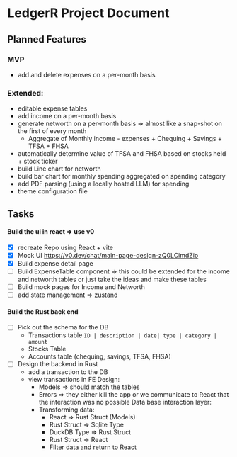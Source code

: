 # LedgerR Project Document

## Planned Features
### MVP
- add and delete expenses on a per-month basis

### Extended:
- editable expense tables
- add income on a per-month basis
- generate networth on a per-month basis => almost like a snap-shot on the first of every month
	- Aggregate of Monthly income - expenses + Chequing + Savings + TFSA + FHSA
- automatically determine value of TFSA and FHSA based on stocks held + stock ticker
- build Line chart for networth
- build bar chart for monthly spending aggregated on spending category
- add PDF parsing (using a locally hosted LLM) for spending
- theme configuration file

## Tasks

#### Build the ui in react => use v0
- [x] recreate Repo using React + vite
- [x] Mock UI https://v0.dev/chat/main-page-design-zQ0LCimdZio
- [x] Build expense detail page
- [ ] Build ExpenseTable component => this could be extended for the income and networth tables or just take the ideas and make these tables
- [ ] Build mock pages for Income and Networth
- [ ] add state management => [zustand](https://github.com/pmndrs/zustand)

#### Build the Rust back end
- [ ] Pick out the schema for the DB
	- Transactions table
		`ID | description | date| type | category | amount`
	- Stocks Table
	- Accounts table (chequing, savings, TFSA, FHSA)
- [ ] Design the backend in Rust
	- add a transaction to the DB
	- view transactions in FE
	Design:
		- Models => should match the tables
		- Errors => they either kill the app or we communicate to React that the interaction was no possible
	Data base interaction layer:
		- Transforming data:
			- React => Rust Struct (Models)
			- Rust Struct => Sqlite Type
			- DuckDB Type => Rust Struct
			- Rust Struct => React
			- Filter data and return to React


